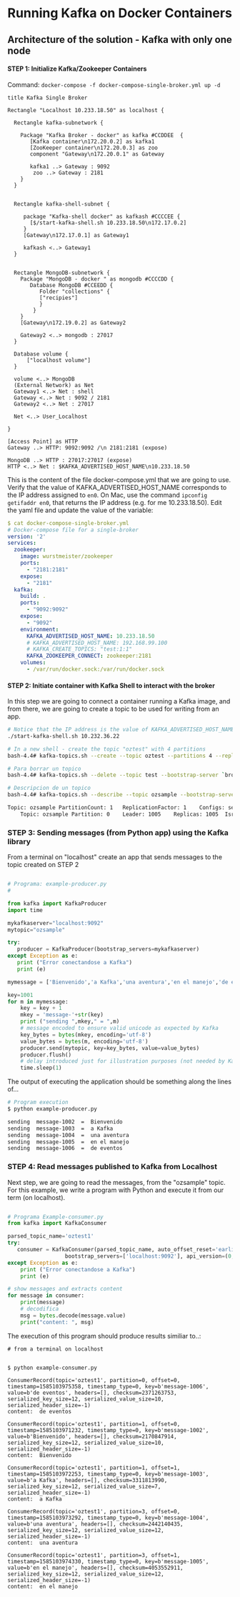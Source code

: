 # Running Kafka on Docker Containers

## Architecture of the solution - Kafka with only one node

#### STEP 1: Initialize Kafka/Zookeeper Containers 

Command: `docker-compose -f docker-compose-single-broker.yml up -d`

```plantuml
title Kafka Single Broker

Rectangle "Localhost 10.233.18.50" as localhost {
    
  Rectangle kafka-subnetwork {
    
    Package "Kafka Broker - docker" as kafka #CCDDEE  {
       [Kafka container\n172.20.0.2] as kafka1 
       [ZooKeeper container\n172.20.0.3] as zoo 
       component "Gateway\n172.20.0.1" as Gateway

       kafka1 ..> Gateway : 9092
        zoo ..> Gateway : 2181 
    }
  }

 
  Rectangle kafka-shell-subnet {
     
     package "Kafka-shell docker" as kafkash #CCCCEE {
       [$/start-kafka-shell.sh 10.233.18.50\n172.17.0.2]
     }
     [Gateway\n172.17.0.1] as Gateway1

     kafkash <..> Gateway1
  }
  
  
  Rectangle MongoDB-subnetwork {
    Package "MongoDB - docker " as mongodb #CCCCDD {
       Database MongoDB #CCEEDD {
          Folder "collections" {
          ["recipies"]
          }
        }
    }
    [Gateway\n172.19.0.2] as Gateway2 
    
    Gateway2 <..> mongodb : 27017
  } 
  
  Database volume {
      ["localhost volume"]
  }
  
  volume <..> MongoDB
  (External Network) as Net
  Gateway1 <..> Net : shell
  Gateway <..> Net : 9092 / 2181
  Gateway2 <..> Net : 27017

  Net <..> User_Localhost
    
}

```

    [Access Point] as HTTP
    Gateway ..> HTTP: 9092:9092 /\n 2181:2181 (expose)

    MongoDB ..> HTTP : 27017:27017 (expose)
    HTTP <..> Net : $KAFKA_ADVERTISED_HOST_NAME\n10.233.18.50


This is the content of the file docker-compose.yml that we are going to use.  Verify
that the value of KAFKA_ADVERTISED_HOST_NAME corresponds to the IP address assigned to `en0`.
On Mac, use the command `ipconfig getifaddr en0`, that returns the IP address (e.g. for me 
10.233.18.50).  Edit the yaml file and update the value of the variable:

```yaml
$ cat docker-compose-single-broker.yml
# Docker-compose file for a single-broker
version: '2'
services:
  zookeeper:
    image: wurstmeister/zookeeper
    ports:
      - "2181:2181"
    expose:
      - "2181"
  kafka:
    build: .
    ports:
      - "9092:9092"
    expose:
      - "9092"
    environment:
      KAFKA_ADVERTISED_HOST_NAME: 10.233.18.50
      # KAFKA_ADVERTISED_HOST_NAME: 192.168.99.100
      # KAFKA_CREATE_TOPICS: "test:1:1"
      KAFKA_ZOOKEEPER_CONNECT: zookeeper:2181
    volumes:
      - /var/run/docker.sock:/var/run/docker.sock

```

#### STEP 2: Initiate container with Kafka Shell to interact with the broker
In this step we are going to connect a container running a Kafka image, and from there,
we are going to create a topic to be used for writing from an app.

```bash
# Notice that the IP address is the value of KAFKA_ADVERTISED_HOST_NAME 
./start-kafka-shell.sh 10.232.36.22 

# In a new shell - create the topic "oztest" with 4 partitions 
bash-4.4# kafka-topics.sh --create --topic oztest --partitions 4 --replication-factor 1 --bootstrap-server `broker-list.sh`

# Para borrar un topico
bash-4.4# kafka-topics.sh --delete --topic test --bootstrap-server `broker-list.sh`

# Descripcion de un topico
bash-4.4# kafka-topics.sh --describe --topic ozsample --bootstrap-server=`broker-list.sh`

Topic: ozsample	PartitionCount: 1	ReplicationFactor: 1	Configs: segment.bytes=1073741824
	Topic: ozsample	Partition: 0	Leader: 1005	Replicas: 1005	Isr: 1005

```

### STEP 3: Sending messages (from Python app) using the Kafka library
From a terminal on "localhost" create an app that sends messages to the topic created on STEP 2

```python

# Programa: example-producer.py
#

from kafka import KafkaProducer
import time

mykafkaserver="localhost:9092"
mytopic="ozsample"

try:
   producer = KafkaProducer(bootstrap_servers=mykafkaserver)
except Exception as e:
   print ("Error conectandose a Kafka")
   print (e)

mymessage = ['Bienvenido','a Kafka','una aventura','en el manejo','de eventos']

key=1001
for m in mymessage:
    key = key + 1
    mkey = 'message-'+str(key)
    print ("sending ",mkey," = ",m)
    # message encoded to ensure valid unicode as expected by Kafka
    key_bytes = bytes(mkey, encoding='utf-8')
    value_bytes = bytes(m, encoding='utf-8')
    producer.send(mytopic, key=key_bytes, value=value_bytes)
    producer.flush()
    # delay introduced just for illustration purposes (not needed by Kakfa)
    time.sleep(1)

```

The output of executing the application should be something along the lines of...

```bash
# Program execution
$ python example-producer.py

sending  message-1002  =  Bienvenido
sending  message-1003  =  a Kafka
sending  message-1004  =  una aventura
sending  message-1005  =  en el manejo
sending  message-1006  =  de eventos

```
### STEP 4: Read messages published to Kafka from Localhost
Next step, we are going to read the messages, from the "ozsample" topic.  For this example,
we write a program with Python and execute it from our term (on localhost).

```python

# Programa Example-consumer.py
from kafka import KafkaConsumer

parsed_topic_name='oztest1'
try:
   consumer = KafkaConsumer(parsed_topic_name, auto_offset_reset='earliest',
                  bootstrap_servers=['localhost:9092'], api_version=(0, 10), consumer_timeout_ms=5000)
except Exception as e:
    print ("Error conectandose a Kafka")
    print (e)

# show messages and extracts content
for message in consumer:
    print(message)
    # decodifica
    msg = bytes.decode(message.value)
    print("content: ", msg)

```
The execution of this program should produce results similiar to..:

```
# from a terminal on localhost


$ python example-consumer.py

ConsumerRecord(topic='oztest1', partition=0, offset=0, timestamp=1585103975358, timestamp_type=0, key=b'message-1006', value=b'de eventos', headers=[], checksum=2371263753, serialized_key_size=12, serialized_value_size=10, serialized_header_size=-1)
content:  de eventos

ConsumerRecord(topic='oztest1', partition=1, offset=0, timestamp=1585103971232, timestamp_type=0, key=b'message-1002', value=b'Bienvenido', headers=[], checksum=2170847914, serialized_key_size=12, serialized_value_size=10, serialized_header_size=-1)
content:  Bienvenido

ConsumerRecord(topic='oztest1', partition=1, offset=1, timestamp=1585103972253, timestamp_type=0, key=b'message-1003', value=b'a Kafka', headers=[], checksum=3311813990, serialized_key_size=12, serialized_value_size=7, serialized_header_size=-1)
content:  a Kafka

ConsumerRecord(topic='oztest1', partition=3, offset=0, timestamp=1585103973292, timestamp_type=0, key=b'message-1004', value=b'una aventura', headers=[], checksum=2442140435, serialized_key_size=12, serialized_value_size=12, serialized_header_size=-1)
content:  una aventura

ConsumerRecord(topic='oztest1', partition=3, offset=1, timestamp=1585103974330, timestamp_type=0, key=b'message-1005', value=b'en el manejo', headers=[], checksum=4053552911, serialized_key_size=12, serialized_value_size=12, serialized_header_size=-1)
content:  en el manejo


```



